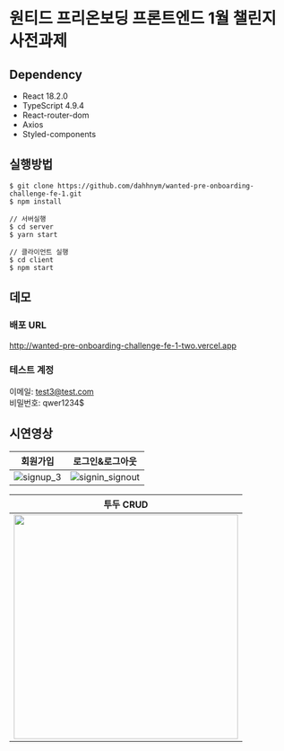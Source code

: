 # 원티드 프리온보딩 프론트엔드 1월 챌린지 사전과제

## Dependency

- React 18.2.0
- TypeScript 4.9.4
- React-router-dom
- Axios
- Styled-components

## 실행방법

```
$ git clone https://github.com/dahhnym/wanted-pre-onboarding-challenge-fe-1.git
$ npm install

// 서버실행
$ cd server
$ yarn start

// 클라이언트 실행
$ cd client
$ npm start
```

## 데모

### 배포 URL

http://wanted-pre-onboarding-challenge-fe-1-two.vercel.app

### 테스트 계정

이메일: test3@test.com <br>
비밀번호: qwer1234$

## 시연영상

|                                                      회원가입                                                      |                                                     로그인&로그아웃                                                      |
| :----------------------------------------------------------------------------------------------------------------: | :----------------------------------------------------------------------------------------------------------------------: |
| ![signup_3](https://user-images.githubusercontent.com/74545780/211207693-b409e66e-69c3-4ffd-bdd6-a85003144ef3.gif) | ![signin_signout](https://user-images.githubusercontent.com/74545780/211207130-9a7f3138-573c-4aef-b1e5-6b52a3aa162f.gif) |

|                                                             투두 CRUD                                                             |
| :-------------------------------------------------------------------------------------------------------------------------------: |
| <img src="https://user-images.githubusercontent.com/74545780/211207132-e4429a1a-52b6-4a77-a5b0-f5e311c1399a.gif" width="400px" /> |
